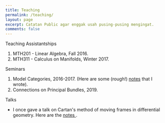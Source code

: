 ```yaml
---
title: Teaching
permalink: /teaching/
layout: page
excerpt: Catatan Public agar enggak usah pusing-pusing mengingat.
comments: false
---
```


<p>Teaching Assistantships</p>

1.  MTH201 - Linear Algebra, Fall 2016.
2. MTH311 - Calculus on Manifolds, Winter 2017.


<p>Seminars</p>


1. Model Categories, 2016-2017. (Here are some (rough!) <a href="/assets/notes/Model Categories.pdf" target="_blank">notes</a> that I wrote).
2. Connections on Principal Bundles, 2019.

Talks
* I once gave a talk on Cartan's method of moving frames in differential geometry. Here are the <a href="/assets/notes/EGOF (revised).pdf" target="_blank"> notes </a>.

